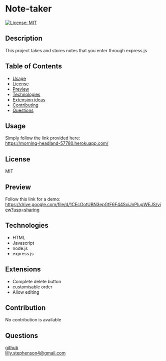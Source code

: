 # Note-taker
  [![License: MIT](https://img.shields.io/badge/License-MIT-yellow.svg)](https://opensource.org/licenses/MIT)
  ## Description
  This project takes and stores notes that you enter through express.js
  ## Table of Contents 
  - [Usage](#usage)
  - [License](#license)
  - [Preview](#preview)
  - [Technologies](#technologies)
  - [Extension ideas](#extensions)
  - [Contributing](#contribution)
  - [Questions](#questions)
  ## Usage
  Simply follow the link provided here: </br>
  https://morning-headland-57780.herokuapp.com/
  ## License
  MIT
  ## Preview
 Follow this link for a demo: https://drive.google.com/file/d/1CEcOotUBN3epGtF6F44SxiJnPIugWEJS/view?usp=sharing
  ## Technologies
  - HTML
  - Javascript
  - node.js
  - express.js
 ## Extensions
- Complete delete button
- customisable order
- Allow editing
## Contribution
  No contribution is available
## Questions
<a href= "https://github.com/lills1"> github </a>
<br>
<a href="mailto:lilly.stephenson4@gmail.com"> lilly.stephenson4@gmail.com</a>
